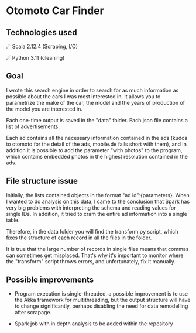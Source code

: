 # Otomoto Car Finder

## Technologies used
☄ Scala 2.12.4 (Scraping, I/O)

☄ Python 3.11 (cleaning)



## Goal

I wrote this search engine in order to search for as much information as possible about the cars I was most interested in. It allows you to parametrize the make of the car, the model and the years of production of the model you are interested in.

Each one-time output is saved in the "data" folder. Each json file contains a list of advertisements. 

Each ad contains all the necessary information contained in the ads (kudos to otomoto for the detail of the ads, mobile.de falls short with them), and in addition it is possible to add the parameter "with photos" to the program, which contains embedded photos in the highest resolution contained in the ads.

## File structure issue

Initially, the lists contained objects in the format "ad id":{parameters}. When I wanted to do analysis on this data, I came to the conclusion that Spark has very big problems with interpreting the schema and reading values for single IDs. In addition, it tried to cram the entire ad information into a single table. 

Therefore, in the data folder you will find the transform.py script, which fixes the structure of each record in all the files in the folder. 

It is true that the large number of records in single files means that commas can sometimes get misplaced. That's why it's important to monitor where the "transform" script throws errors, and unfortunately, fix it manually.

## Possible improvements

- Program execution is single-threaded, a possible improvement is to use the Akka framework for multithreading, but the output structure will have to change significantly, perhaps disabling the need for data remodelling after scrapage.

- Spark job with in depth analysis to be added within the repository


